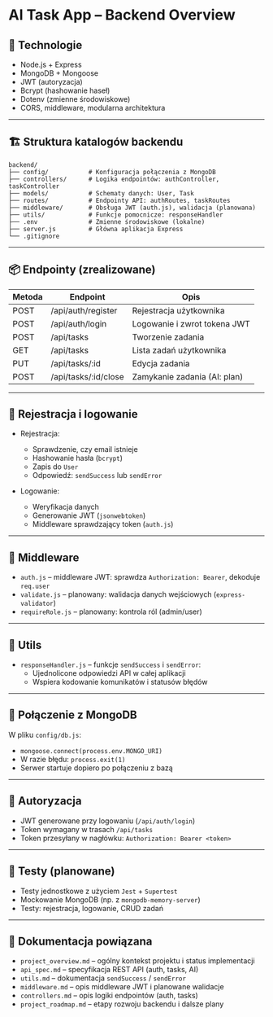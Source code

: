 # AI Task App – Backend Overview

## 🔧 Technologie

- Node.js + Express
- MongoDB + Mongoose
- JWT (autoryzacja)
- Bcrypt (hashowanie haseł)
- Dotenv (zmienne środowiskowe)
- CORS, middleware, modularna architektura

---

## 🏗️ Struktura katalogów backendu

```
backend/
├── config/           # Konfiguracja połączenia z MongoDB
├── controllers/      # Logika endpointów: authController, taskController
├── models/           # Schematy danych: User, Task
├── routes/           # Endpointy API: authRoutes, taskRoutes
├── middleware/       # Obsługa JWT (auth.js), walidacja (planowana)
├── utils/            # Funkcje pomocnicze: responseHandler
├── .env              # Zmienne środowiskowe (lokalne)
├── server.js         # Główna aplikacja Express
└── .gitignore
```

---

## 📦 Endpointy (zrealizowane)

| Metoda | Endpoint                 | Opis                          |
|--------|--------------------------|-------------------------------|
| POST   | /api/auth/register       | Rejestracja użytkownika       |
| POST   | /api/auth/login          | Logowanie i zwrot tokena JWT |
| POST   | /api/tasks               | Tworzenie zadania             |
| GET    | /api/tasks               | Lista zadań użytkownika       |
| PUT    | /api/tasks/:id           | Edycja zadania                |
| POST   | /api/tasks/:id/close     | Zamykanie zadania (AI: plan)  |

---

## 🔐 Rejestracja i logowanie

- Rejestracja:
  - Sprawdzenie, czy email istnieje
  - Hashowanie hasła (`bcrypt`)
  - Zapis do `User`
  - Odpowiedź: `sendSuccess` lub `sendError`

- Logowanie:
  - Weryfikacja danych
  - Generowanie JWT (`jsonwebtoken`)
  - Middleware sprawdzający token (`auth.js`)

---

## 🧩 Middleware

- `auth.js` – middleware JWT: sprawdza `Authorization: Bearer`, dekoduje `req.user`
- `validate.js` – planowany: walidacja danych wejściowych (`express-validator`)
- `requireRole.js` – planowany: kontrola ról (admin/user)

---

## 🧰 Utils

- `responseHandler.js` – funkcje `sendSuccess` i `sendError`:
  - Ujednolicone odpowiedzi API w całej aplikacji
  - Wspiera kodowanie komunikatów i statusów błędów

---

## 🔗 Połączenie z MongoDB

W pliku `config/db.js`:
- `mongoose.connect(process.env.MONGO_URI)`
- W razie błędu: `process.exit(1)`
- Serwer startuje dopiero po połączeniu z bazą

---

## 🔐 Autoryzacja

- JWT generowane przy logowaniu (`/api/auth/login`)
- Token wymagany w trasach `/api/tasks`
- Token przesyłany w nagłówku: `Authorization: Bearer <token>`

---

## 🧪 Testy (planowane)

- Testy jednostkowe z użyciem `Jest` + `Supertest`
- Mockowanie MongoDB (np. z `mongodb-memory-server`)
- Testy: rejestracja, logowanie, CRUD zadań

---

## 📄 Dokumentacja powiązana

- `project_overview.md` – ogólny kontekst projektu i status implementacji
- `api_spec.md` – specyfikacja REST API (auth, tasks, AI)
- `utils.md` – dokumentacja `sendSuccess` / `sendError`
- `middleware.md` – opis middleware JWT i planowane walidacje
- `controllers.md` – opis logiki endpointów (auth, tasks)
- `project_roadmap.md` – etapy rozwoju backendu i dalsze plany

